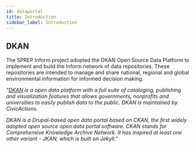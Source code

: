 ```yaml
---
id: dataportal
title: Introduction
sidebar_label: Introduction
---
```


## DKAN

The SPREP Inform project adopted the DKAN Open Source Data Platform to implement and build the Inform network of data repositories. These repositories are intended to manage and share national, regional and global environmental information for informed decision making.

_"[DKAN](https://docs.getdkan.com/en/latest/introduction/index.html) is a open data platform with a full suite of cataloging, publishing and visualization features that allows governments, nonprofits and universities to easily publish data to the public. DKAN is maintained by CivicActions._

_DKAN is a Drupal-based open data portal based on CKAN, the first widely adopted open source open data portal software. CKAN stands for Comprehensive Knowledge Archive Network. It has inspired at least one other variant - JKAN, which is built on Jekyll."_

